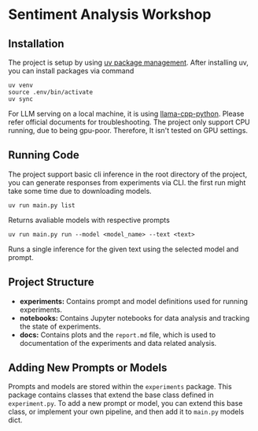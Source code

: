 # Sentiment Analysis Workshop
## Installation
The project is setup by using [uv package management](https://docs.astral.sh/uv/). After installing uv, you can install packages via command
```console
uv venv
source .env/bin/activate
uv sync
```
For LLM serving on a local machine, it is using [llama-cpp-python](https://github.com/abetlen/llama-cpp-python). Please refer official documents for troubleshooting. The project only support CPU running, due to being gpu-poor. Therefore, It isn't tested on GPU settings.

## Running Code
The project support basic cli inference in the root directory of the project, you can generate responses from experiments via CLI. the first run might take some time due to downloading models.

```console
uv run main.py list
```
Returns avaliable models with respective prompts

```console
uv run main.py run --model <model_name> --text <text>
```
Runs a single inference for the given text using the selected model and prompt.

## Project Structure

* **experiments:** Contains prompt and model definitions used for running experiments.
* **notebooks:** Contains Jupyter notebooks for data analysis and tracking the state of experiments.
* **docs:** Contains plots and the `report.md` file, which is used to documentation of the experiments and data related analysis.

## Adding New Prompts or Models

Prompts and models are stored within the `experiments` package. This package contains classes that extend the base class defined in `experiment.py`. To add a new prompt or model, you can extend this base class, or implement your own pipeline, and then add it to `main.py` models dict.